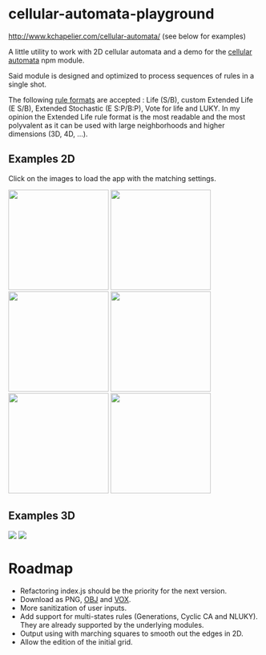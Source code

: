 # cellular-automata-playground

http://www.kchapelier.com/cellular-automata/ (see below for examples)

A little utility to work with 2D cellular automata and a demo for the [cellular automata](https://github.com/kchapelier/cellular-automata) npm module.

Said module is designed and optimized to process sequences of rules in a single shot.

The following [rule formats](https://github.com/kchapelier/cellular-automata-rule-parser) are accepted : Life (S/B), custom Extended Life (E S/B), Extended Stochastic (E S:P/B:P), Vote for life and LUKY. In my opinion the Extended Life rule format is the most readable and the most polyvalent as it can be used with large neighborhoods and higher dimensions (3D, 4D, ...).

## Examples 2D

Click on the images to load the app with the matching settings.

<a href="http://www.kchapelier.com/cellular-automata/#width=100&height=100&oov=1&rule=E_3,4_/_0,3,4_corner_2*8&rule=E_3,4_/_0,2,4_corner_4*4&rule=E_2,3_/_3*6"><img src="https://github.com/kchapelier/cellular-automata-playground/raw/master/example-images/example1.png" alt="" height=200 /></a> <a href="http://www.kchapelier.com/cellular-automata/#width=100&height=100&oov=1&rule=E_2,3_/_3,6*100&rule=E_2..5_/_0,7..8*3&rule=E_1..7_/_*3"><img src="https://github.com/kchapelier/cellular-automata-playground/raw/master/example-images/example2.png" alt="" height=200 /></a> <a href="http://www.kchapelier.com/cellular-automata/#width=100&height=100&oov=1&rule=E_2..4_/_0:0.035,2,3,4_V*40&rule=E_4,3_/_V*1&rule=E_3..8_/_7..8*1"><img src="https://github.com/kchapelier/cellular-automata-playground/raw/master/example-images/example3.png" alt="" height=200 /></a> <a href="http://www.kchapelier.com/cellular-automata/#width=100&height=100&oov=1&rule=E_4..7_/_0,1,4,6,7,8_V*96"><img src="https://github.com/kchapelier/cellular-automata-playground/raw/master/example-images/example4.png" alt="" height=200 /></a> <a href="http://www.kchapelier.com/cellular-automata/#width=100&height=100&oov=1&rule=E_3,4,6,7_/_3..4_axis_2*25&rule=E_8..12_/_2..4_V_2*11"><img src="https://github.com/kchapelier/cellular-automata-playground/raw/master/example-images/example5.png" alt="" height=200 /></a> <a href="http://www.kchapelier.com/cellular-automata/#width=100&height=100&oov=1&rule=E_3,2_/_3*40&rule=E_1,2_/_2,4_corner*6&rule=E_2,3_/_2,3_V*3"><img src="https://github.com/kchapelier/cellular-automata-playground/raw/master/example-images/example6.png" alt="" height=200 /></a>

## Examples 3D

<a href="http://www.kchapelier.com/cellular-automata/#d=3&width=35&height=35&depth=35&oov=1&rule=E_6..12_/_12,6..10,17*10&rule=E_20..24_/_3..6_corner_15*6"><img src="https://github.com/kchapelier/cellular-automata-playground/raw/master/example-images/example3d-1.png" /></a>
<a href="http://www.kchapelier.com/cellular-automata/#d=3&width=60&height=60&depth=60&oov=1&rule=E_4..8_/_6..8_corner_4*2&rule=E__0..24_/_9..24*6&rule=E_5..6_/_6..8_corner_12*10"><img src="https://github.com/kchapelier/cellular-automata-playground/raw/master/example-images/example3d-2.png" /></a>

# Roadmap

* Refactoring index.js should be the priority for the next version.
* Download as PNG, [OBJ](https://github.com/kchapelier/three-geometry-to-obj) and [VOX](https://github.com/kchapelier/ndarray-to-vox).
* More sanitization of user inputs.
* Add support for multi-states rules (Generations, Cyclic CA and NLUKY). They are already supported by the underlying modules.
* Output using with marching squares to smooth out the edges in 2D.
* Allow the edition of the initial grid.
